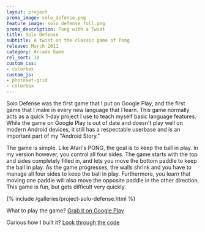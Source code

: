 ```yaml
---
layout: project
promo_image: solo_defense.png
feature_image: solo_defense_full.png
promo_description: Pong with a Twist
title: Solo Defense
subtitle: A twist on the classic game of Pong
release: March 2011
category: Arcade Game
rel_sort: 10
custom_css:
- colorbox
custom_js:
- photoset-grid
- colorbox
---
```

Solo Defense was the first game that I put on Google Play, and the first game that I make in
every new language that I learn. This game normally acts as a quick 1-day project I use to
teach myself basic language features. While the game on Google Play is out of date and doesn't
play well on modern Android devices, it still has a respectable userbase and is an important
part of my "Android Story."

The game is simple.  Like Atari's PONG, the goal is to keep the ball in
play.  In my version however, you control all four sides.  The game
starts with the top and sides completely filled in, and lets you move
the bottom paddle to keep the ball in play.  As the game progresses, the
walls shrink and you have to manage all four sides to keep the ball in
play. Furthermore, you learn that moving one paddle will also move the
opposite paddle in the other direction.  This game is fun, but gets
difficult very quickly.

{% include /galleries/project-solo-defense.html %}

What to play the game? [Grab it on Google Play](https://play.google.com/store/apps/details?id=com.petronicarts.solodefense)

Curious how I built it? [Look through the code](https://github.com/Tornquist/Solo_Defense)

